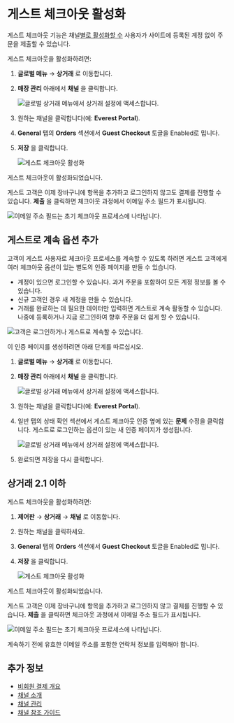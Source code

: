 # 게스트 체크아웃 활성화

게스트 체크아웃 기능은 채널[별로 활성화할 수](../../store-management/channels/introduction-to-channels.md) 사용자가 사이트에 등록된 계정 없이 주문을 제출할 수 있습니다.

게스트 체크아웃을 활성화하려면:

1. **글로벌 메뉴** &rarr; **상거래** 로 이동합니다.
2. **매장 관리** 아래에서 **채널** 을 클릭합니다.

    ![글로벌 상거래 메뉴에서 상거래 설정에 액세스합니다.](./enabling-guest-checkout/images/04.png)

3. 원하는 채널을 클릭합니다(예: **Everest Portal**).
4. **General** 탭의 **Orders** 섹션에서 **Guest Checkout** 토글을 Enabled로 밉니다.
5. **저장** 을 클릭합니다.

    ![게스트 체크아웃 활성화](./enabling-guest-checkout/images/01.png)

게스트 체크아웃이 활성화되었습니다.

게스트 고객은 이제 장바구니에 항목을 추가하고 로그인하지 않고도 결제를 진행할 수 있습니다. **제출** 을 클릭하면 체크아웃 과정에서 이메일 주소 필드가 표시됩니다.

![이메일 주소 필드는 초기 체크아웃 프로세스에 나타납니다.](./enabling-guest-checkout/images/03.png)

## 게스트로 계속 옵션 추가

고객이 게스트 사용자로 체크아웃 프로세스를 계속할 수 있도록 하려면 게스트 고객에게 여러 체크아웃 옵션이 있는 별도의 인증 페이지를 만들 수 있습니다.

* 계정이 있으면 로그인할 수 있습니다. 과거 주문을 포함하여 모든 계정 정보를 볼 수 있습니다.
* 신규 고객인 경우 새 계정을 만들 수 있습니다.
* 거래를 완료하는 데 필요한 데이터만 입력하면 게스트로 계속 활동할 수 있습니다. 나중에 등록하거나 지금 로그인하여 향후 주문을 더 쉽게 할 수 있습니다.

![고객은 로그인하거나 게스트로 계속할 수 있습니다.](./enabling-guest-checkout/images/05.png)

이 인증 페이지를 생성하려면 아래 단계를 따르십시오.

1. **글로벌 메뉴** &rarr; **상거래** 로 이동합니다.
1. **매장 관리** 아래에서 **채널** 을 클릭합니다.

    ![글로벌 상거래 메뉴에서 상거래 설정에 액세스합니다.](./enabling-guest-checkout/images/04.png)

1. 원하는 채널을 클릭합니다(예: **Everest Portal**).
1. 일반 탭의 상태 확인 섹션에서 게스트 체크아웃 인증 옆에 있는 **문제** 수정을 클릭합니다. 게스트로 로그인하는 옵션이 있는 새 인증 페이지가 생성됩니다.

    ![글로벌 상거래 메뉴에서 상거래 설정에 액세스합니다.](./enabling-guest-checkout/images/02.png)

1. 완료되면 저장을 다시 클릭합니다.

## 상거래 2.1 이하

게스트 체크아웃을 활성화하려면:

1. **제어판** &rarr; **상거래** &rarr; **채널** 로 이동합니다.
1. 원하는 채널을 클릭하세요.
1. **General** 탭의 **Orders** 섹션에서 **Guest Checkout** 토글을 Enabled로 밉니다.
1. **저장** 을 클릭합니다.

    ![게스트 체크아웃 활성화](./enabling-guest-checkout/images/01.png)

게스트 체크아웃이 활성화되었습니다.

게스트 고객은 이제 장바구니에 항목을 추가하고 로그인하지 않고 결제를 진행할 수 있습니다. **제출** 을 클릭하면 체크아웃 과정에서 이메일 주소 필드가 표시됩니다.

![이메일 주소 필드는 초기 체크아웃 프로세스에 나타납니다.](./enabling-guest-checkout/images/03.png)

계속하기 전에 유효한 이메일 주소를 포함한 연락처 정보를 입력해야 합니다.

## 추가 정보

* [비회원 결제 개요](./guest-checkout-overview.md)
* [채널 소개](../../store-management/channels/introduction-to-channels.md)
* [채널 관리](../../store-management/channels/managing-channels.md)
* [채널 참조 가이드](../../store-management/channels/channels-reference-guide.md)
